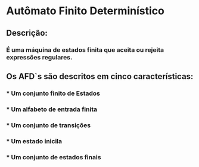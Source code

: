 # Autômato Finito Determinístico

## Descrição:

### É uma máquina de estados finita que aceita ou rejeita expressões regulares. 

## Os AFD`s são descritos em cinco características: 

### * Um conjunto finito de Estados
### * Um alfabeto de entrada finita 
### * Um conjunto de transições 
### * Um estado inicila 
### * Um conjunto de estados finais



